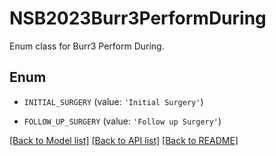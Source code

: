 # NSB2023Burr3PerformDuring

Enum class for Burr3 Perform During.

## Enum

* `INITIAL_SURGERY` (value: `'Initial Surgery'`)

* `FOLLOW_UP_SURGERY` (value: `'Follow up Surgery'`)

[[Back to Model list]](../README.md#documentation-for-models) [[Back to API list]](../README.md#documentation-for-api-endpoints) [[Back to README]](../README.md)


